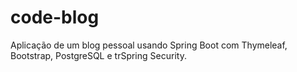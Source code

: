 # code-blog
Aplicação de um blog pessoal usando Spring Boot com Thymeleaf, Bootstrap, PostgreSQL e trSpring Security.
